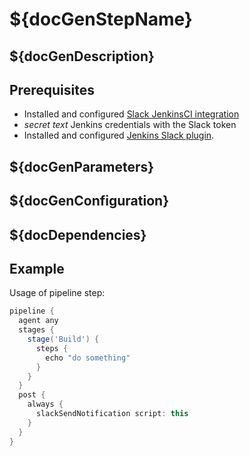 # ${docGenStepName}

## ${docGenDescription}

## Prerequisites

* Installed and configured [Slack JenkinsCI integration](https://my.slack.com/services/new/jenkins-ci)
* *secret text* Jenkins credentials with the Slack token
* Installed and configured [Jenkins Slack plugin](https://github.com/jenkinsci/slack-plugin#install-instructions-for-slack).

## ${docGenParameters}

## ${docGenConfiguration}

## ${docDependencies}

## Example

Usage of pipeline step:

```groovy
pipeline {
  agent any
  stages {
    stage('Build') {
      steps {
        echo "do something"
      }
    }
  }
  post {
    always {
      slackSendNotification script: this
    }
  }
}
```
